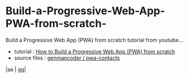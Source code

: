 # Build-a-Progressive-Web-App-PWA-from-scratch-

Build a Progressive Web App (PWA) from scratch tutorial from youtube...



* tutorial : [How to Build a Progressive Web App (PWA) from scratch](https://www.youtube.com/watch?v=LiUCHKHH7Oc)
* source files : [genmancoder / pwa-contacts](https://github.com/genmancoder/pwa-contacts)



|aa | gg|
